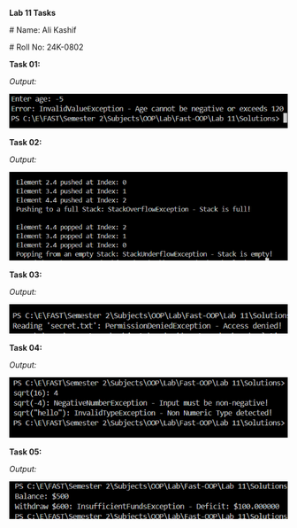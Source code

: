 **Lab 11 Tasks**

\# Name: Ali Kashif

\# Roll No: 24K-0802

**Task 01:**

*Output:*

![](./images/image1.png)

**Task 02:**

*Output:*

![](./images/image5.png)

**Task 03:**

*Output:*

![](./images/image4.png)

**Task 04:**

*Output:*

![](./images/image2.png)

**Task 05:**

*Output:*

![](./images/image3.png)
